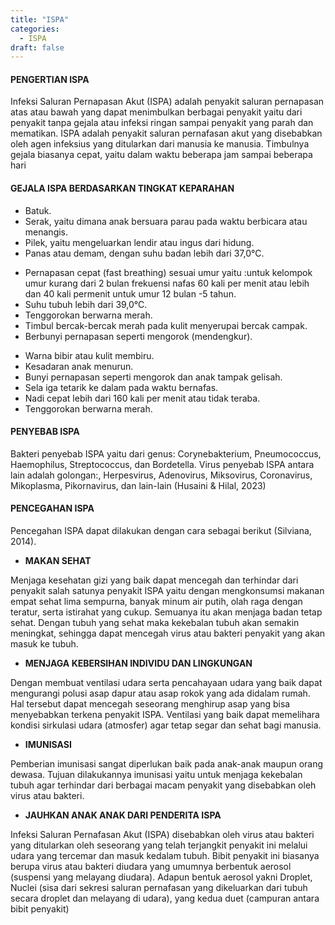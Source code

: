 ```yaml
---
title: "ISPA"
categories: 
  - ISPA
draft: false
---
```


#### PENGERTIAN ISPA
Infeksi Saluran Pernapasan Akut (ISPA) adalah penyakit saluran pernapasan atas atau bawah yang dapat menimbulkan berbagai penyakit yaitu dari penyakit tanpa gejala atau infeksi ringan sampai penyakit yang parah dan mematikan.
ISPA adalah penyakit saluran pernafasan  akut  yang  disebabkan  oleh  agen infeksius  yang  ditularkan  dari  manusia  ke manusia.  Timbulnya  gejala  biasanya  cepat, yaitu   dalam waktu   beberapa   jam   sampai beberapa  hari

#### GEJALA ISPA BERDASARKAN TINGKAT KEPARAHAN

<Accordion title="GEJALA ISPA RINGAN">

- Batuk.
-	Serak, yaitu dimana anak bersuara parau pada waktu berbicara atau menangis.
-	Pilek, yaitu mengeluarkan lendir atau ingus dari hidung.
-	Panas atau demam, dengan suhu badan lebih dari 37,0°C.

</Accordion>

<Accordion className="mt-3" title="GEJALA ISPA SEDANG">

- Pernapasan cepat (fast breathing) sesuai umur yaitu :untuk kelompok umur kurang dari 2 bulan frekuensi nafas 60 kali per menit atau lebih dan 40 kali permenit untuk umur 12 bulan -5 tahun.
-	Suhu tubuh lebih dari 39,0°C.
-	Tenggorokan berwarna merah.
-	Timbul bercak-bercak merah pada kulit menyerupai bercak campak.
- Berbunyi pernapasan seperti mengorok (mendengkur).

</Accordion>

<Accordion className="mt-3" title="GEJALA ISPA BERAT">

- Warna bibir atau kulit membiru.
- Kesadaran anak menurun.
- Bunyi pernapasan seperti mengorok dan anak tampak gelisah.
- Sela iga tetarik ke dalam pada waktu bernafas.
- Nadi cepat lebih dari 160 kali per menit atau tidak teraba.
- Tenggorokan berwarna merah.

</Accordion>

#### PENYEBAB ISPA
Bakteri penyebab ISPA yaitu dari genus: Corynebakterium, Pneumococcus, Haemophilus, Streptococcus, dan Bordetella. Virus penyebab ISPA antara lain adalah golongan:, Herpesvirus, Adenovirus, Miksovirus, Coronavirus, Mikoplasma, Pikornavirus, dan lain-lain (Husaini & Hilal, 2023)

#### PENCEGAHAN ISPA
Pencegahan ISPA dapat dilakukan dengan cara sebagai berikut (Silviana, 2014).
- **MAKAN SEHAT**

Menjaga kesehatan gizi yang baik dapat mencegah dan terhindar dari penyakit salah satunya penyakit ISPA yaitu dengan mengkonsumsi makanan empat sehat lima sempurna, banyak minum air putih, olah raga dengan teratur, serta istirahat yang cukup. Semuanya itu akan menjaga badan tetap sehat. Dengan tubuh yang sehat maka kekebalan tubuh akan semakin meningkat, sehingga dapat mencegah virus atau bakteri penyakit yang akan masuk ke tubuh.

- **MENJAGA KEBERSIHAN INDIVIDU DAN LINGKUNGAN**

Dengan membuat ventilasi udara serta pencahayaan udara yang baik dapat mengurangi polusi asap dapur atau asap rokok yang ada didalam rumah. Hal tersebut dapat mencegah seseorang menghirup asap yang bisa menyebabkan terkena penyakit ISPA. Ventilasi yang baik dapat memelihara kondisi sirkulasi udara (atmosfer) agar tetap segar dan sehat bagi manusia.

- **IMUNISASI**

Pemberian imunisasi sangat diperlukan baik pada anak-anak maupun orang dewasa. Tujuan dilakukannya imunisasi yaitu untuk menjaga kekebalan tubuh agar terhindar dari berbagai macam penyakit yang disebabkan oleh virus atau bakteri.

- **JAUHKAN ANAK ANAK DARI PENDERITA ISPA**

Infeksi Saluran Pernafasan Akut (ISPA) disebabkan oleh virus atau bakteri yang ditularkan oleh seseorang yang telah terjangkit penyakit ini melalui udara yang tercemar dan masuk kedalam tubuh. Bibit penyakit ini biasanya berupa virus atau bakteri diudara yang umumnya berbentuk aerosol (suspensi yang melayang diudara). Adapun bentuk aerosol yakni Droplet, Nuclei (sisa dari sekresi saluran pernafasan yang dikeluarkan dari tubuh secara droplet dan melayang di udara), yang kedua duet (campuran antara bibit penyakit)

